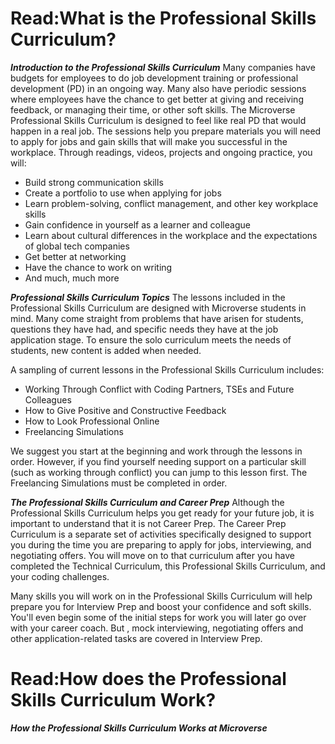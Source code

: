 

#  Read:What is the Professional Skills Curriculum?

***Introduction to the Professional Skills Curriculum***
Many companies have budgets for employees to do job development training or professional development (PD) in an ongoing way. Many also have periodic sessions where employees have the chance to get better at giving and receiving feedback, or managing their time, or other soft skills. The Microverse Professional Skills Curriculum is designed to feel like real PD that would happen in a real job. The sessions help you prepare materials you will need to apply for jobs and gain skills that will make you successful in the workplace. Through readings, videos, projects and ongoing practice, you will:

* Build strong communication skills
* Create a portfolio to use when applying for jobs
* Learn problem-solving, conflict management, and other key workplace skills
* Gain confidence in yourself as a learner and colleague
* Learn about cultural differences in the workplace and the expectations of global tech companies
* Get better at networking
* Have the chance to work on writing 
* And much, much more 

***Professional Skills Curriculum Topics***
The lessons included in the Professional Skills Curriculum are designed with Microverse students in mind. Many come straight from problems that have arisen for students, questions they have had, and specific needs they have at the job application stage. To ensure the solo curriculum meets the needs of students, new content is added when needed.

A sampling of current lessons in the Professional Skills Curriculum includes:

* Working Through Conflict with Coding Partners, TSEs and Future Colleagues
* How to Give Positive and Constructive Feedback
* How to Look Professional Online
* Freelancing Simulations

We suggest you start at the beginning and work through the lessons in order. However, if you find yourself needing support on a particular skill (such as working through conflict) you can jump to this lesson first. The Freelancing Simulations must be completed in order.

***The Professional Skills Curriculum and Career Prep***
Although the Professional Skills Curriculum helps you get ready for your future job, it is important to understand that it is not Career Prep. The Career Prep Curriculum is a separate set of activities specifically designed to support you during the time you are preparing to apply for jobs, interviewing, and negotiating offers. You will move on to that curriculum after you have completed the Technical Curriculum, this Professional Skills Curriculum, and your coding challenges. 

Many skills you will work on in the Professional Skills Curriculum will help prepare you for Interview Prep and boost your confidence and soft skills. You'll even begin some of the initial steps for work you will later go over with your career coach. But , mock interviewing, negotiating offers and other application-related tasks are covered in Interview Prep.



# Read:How does the Professional Skills Curriculum Work?

***How the Professional Skills Curriculum Works at Microverse***


